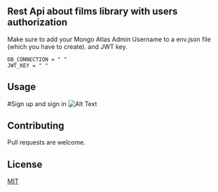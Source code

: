 ## Rest Api about films library with users authorization


Make sure to  add your Mongo Atlas Admin Username to a env.json file (which you have to create).
and JWT key.

```
DB_CONNECTION = " "
JWT_KEY = " "
```

## Usage

#Sign up and sign in
![Alt Text](https://recordit.co/uy4L3YRAuD.gif)


## Contributing
Pull requests are welcome.


## License
[MIT](https://choosealicense.com/licenses/mit/)
